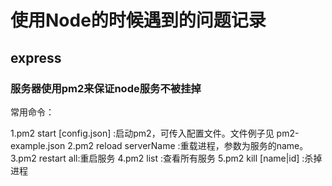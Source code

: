 # 使用Node的时候遇到的问题记录

## express

### 服务器使用pm2来保证node服务不被挂掉

常用命令：

1.pm2 start [config.json] :启动pm2，可传入配置文件。文件例子见 pm2-example.json
2.pm2 reload serverName :重载进程，参数为服务的name。
3.pm2 restart all:重启服务
4.pm2 list :查看所有服务
5.pm2 kill [name|id] :杀掉进程